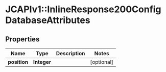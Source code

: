 # JCAPIv1::InlineResponse200ConfigDatabaseAttributes

## Properties
Name | Type | Description | Notes
------------ | ------------- | ------------- | -------------
**position** | **Integer** |  | [optional] 


